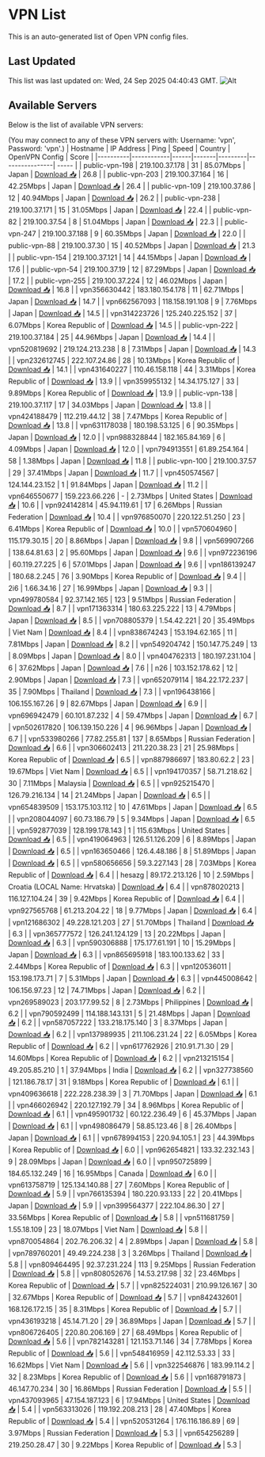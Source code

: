 # VPN List

This is an auto-generated list of Open VPN config files.

## Last Updated

This list was last updated on: Wed, 24 Sep 2025 04:40:43 GMT.
![Alt](https://repobeats.axiom.co/api/embed/186b98318ef1479477931607c1ad7d823f12451f.svg "Repobeats analytics image")

## Available Servers

Below is the list of available VPN servers:

(You may connect to any of these VPN servers with: Username: 'vpn', Password: 'vpn'.)
| Hostname | IP Address | Ping | Speed | Country | OpenVPN Config | Score |
|----------|------------|------|-------|---------|----------------| ----- |
| public-vpn-198 | 219.100.37.178 | 31 | 85.07Mbps | Japan | [Download 📥](./configs/server_0_JP.ovpn) | 26.8 |
| public-vpn-203 | 219.100.37.164 | 16 | 42.25Mbps | Japan | [Download 📥](./configs/server_1_JP.ovpn) | 26.4 |
| public-vpn-109 | 219.100.37.86 | 12 | 40.94Mbps | Japan | [Download 📥](./configs/server_2_JP.ovpn) | 26.2 |
| public-vpn-238 | 219.100.37.171 | 15 | 31.05Mbps | Japan | [Download 📥](./configs/server_3_JP.ovpn) | 22.4 |
| public-vpn-82 | 219.100.37.54 | 8 | 51.04Mbps | Japan | [Download 📥](./configs/server_4_JP.ovpn) | 22.3 |
| public-vpn-247 | 219.100.37.188 | 9 | 60.35Mbps | Japan | [Download 📥](./configs/server_5_JP.ovpn) | 22.0 |
| public-vpn-88 | 219.100.37.30 | 15 | 40.52Mbps | Japan | [Download 📥](./configs/server_6_JP.ovpn) | 21.3 |
| public-vpn-154 | 219.100.37.121 | 14 | 44.15Mbps | Japan | [Download 📥](./configs/server_7_JP.ovpn) | 17.6 |
| public-vpn-54 | 219.100.37.19 | 12 | 87.29Mbps | Japan | [Download 📥](./configs/server_8_JP.ovpn) | 17.2 |
| public-vpn-255 | 219.100.37.224 | 12 | 46.02Mbps | Japan | [Download 📥](./configs/server_9_JP.ovpn) | 16.8 |
| vpn356630442 | 183.180.154.178 | 11 | 62.71Mbps | Japan | [Download 📥](./configs/server_10_JP.ovpn) | 14.7 |
| vpn662567093 | 118.158.191.108 | 9 | 7.76Mbps | Japan | [Download 📥](./configs/server_11_JP.ovpn) | 14.5 |
| vpn314223726 | 125.240.225.152 | 37 | 6.07Mbps | Korea Republic of | [Download 📥](./configs/server_12_KR.ovpn) | 14.5 |
| public-vpn-222 | 219.100.37.184 | 25 | 44.96Mbps | Japan | [Download 📥](./configs/server_13_JP.ovpn) | 14.4 |
| vpn520819692 | 219.124.213.238 | 8 | 7.31Mbps | Japan | [Download 📥](./configs/server_14_JP.ovpn) | 14.3 |
| vpn232612745 | 222.107.24.86 | 28 | 10.13Mbps | Korea Republic of | [Download 📥](./configs/server_15_KR.ovpn) | 14.1 |
| vpn431640227 | 110.46.158.118 | 44 | 3.31Mbps | Korea Republic of | [Download 📥](./configs/server_16_KR.ovpn) | 13.9 |
| vpn359955132 | 14.34.175.127 | 33 | 9.89Mbps | Korea Republic of | [Download 📥](./configs/server_17_KR.ovpn) | 13.9 |
| public-vpn-138 | 219.100.37.117 | 17 | 34.03Mbps | Japan | [Download 📥](./configs/server_18_JP.ovpn) | 13.8 |
| vpn424188479 | 112.219.44.12 | 38 | 7.47Mbps | Korea Republic of | [Download 📥](./configs/server_19_KR.ovpn) | 13.8 |
| vpn631178038 | 180.198.53.125 | 6 | 90.35Mbps | Japan | [Download 📥](./configs/server_20_JP.ovpn) | 12.0 |
| vpn988328844 | 182.165.84.169 | 6 | 4.09Mbps | Japan | [Download 📥](./configs/server_21_JP.ovpn) | 12.0 |
| vpn794913551 | 61.89.254.164 | 58 | 1.38Mbps | Japan | [Download 📥](./configs/server_22_JP.ovpn) | 11.8 |
| public-vpn-100 | 219.100.37.57 | 29 | 37.41Mbps | Japan | [Download 📥](./configs/server_23_JP.ovpn) | 11.7 |
| vpn450574567 | 124.144.23.152 | 1 | 91.84Mbps | Japan | [Download 📥](./configs/server_24_JP.ovpn) | 11.2 |
| vpn646550677 | 159.223.66.226 | - | 2.73Mbps | United States | [Download 📥](./configs/server_25_US.ovpn) | 10.6 |
| vpn924142814 | 45.94.119.61 | 17 | 6.26Mbps | Russian Federation | [Download 📥](./configs/server_26_RU.ovpn) | 10.4 |
| vpn976850070 | 220.122.51.250 | 23 | 6.41Mbps | Korea Republic of | [Download 📥](./configs/server_27_KR.ovpn) | 10.0 |
| vpn570604960 | 115.179.30.15 | 20 | 8.86Mbps | Japan | [Download 📥](./configs/server_28_JP.ovpn) | 9.8 |
| vpn569907266 | 138.64.81.63 | 2 | 95.60Mbps | Japan | [Download 📥](./configs/server_29_JP.ovpn) | 9.6 |
| vpn972236196 | 60.119.27.225 | 6 | 57.01Mbps | Japan | [Download 📥](./configs/server_30_JP.ovpn) | 9.6 |
| vpn186139247 | 180.68.2.245 | 76 | 3.90Mbps | Korea Republic of | [Download 📥](./configs/server_31_KR.ovpn) | 9.4 |
| 2i6 | 1.66.34.16 | 27 | 16.99Mbps | Japan | [Download 📥](./configs/server_32_JP.ovpn) | 9.3 |
| vpn499780584 | 92.37.142.165 | 123 | 9.51Mbps | Russian Federation | [Download 📥](./configs/server_33_RU.ovpn) | 8.7 |
| vpn171363314 | 180.63.225.222 | 13 | 4.79Mbps | Japan | [Download 📥](./configs/server_34_JP.ovpn) | 8.5 |
| vpn708805379 | 1.54.42.221 | 20 | 35.49Mbps | Viet Nam | [Download 📥](./configs/server_35_VN.ovpn) | 8.4 |
| vpn838674243 | 153.194.62.165 | 11 | 7.81Mbps | Japan | [Download 📥](./configs/server_36_JP.ovpn) | 8.2 |
| vpn549204742 | 150.147.75.249 | 13 | 8.09Mbps | Japan | [Download 📥](./configs/server_37_JP.ovpn) | 8.0 |
| vpn404762313 | 180.197.231.104 | 6 | 37.62Mbps | Japan | [Download 📥](./configs/server_38_JP.ovpn) | 7.6 |
| n26 | 103.152.178.62 | 12 | 2.90Mbps | Japan | [Download 📥](./configs/server_39_JP.ovpn) | 7.3 |
| vpn652079114 | 184.22.172.237 | 35 | 7.90Mbps | Thailand | [Download 📥](./configs/server_40_TH.ovpn) | 7.3 |
| vpn196438166 | 106.155.167.26 | 9 | 82.67Mbps | Japan | [Download 📥](./configs/server_41_JP.ovpn) | 6.9 |
| vpn696942479 | 60.101.87.232 | 4 | 59.47Mbps | Japan | [Download 📥](./configs/server_42_JP.ovpn) | 6.7 |
| vpn502617820 | 106.139.150.226 | 4 | 96.96Mbps | Japan | [Download 📥](./configs/server_43_JP.ovpn) | 6.7 |
| vpn533980266 | 77.82.255.81 | 137 | 8.65Mbps | Russian Federation | [Download 📥](./configs/server_44_RU.ovpn) | 6.6 |
| vpn306602413 | 211.220.38.23 | 21 | 25.98Mbps | Korea Republic of | [Download 📥](./configs/server_45_KR.ovpn) | 6.5 |
| vpn887986697 | 183.80.62.2 | 23 | 19.67Mbps | Viet Nam | [Download 📥](./configs/server_46_VN.ovpn) | 6.5 |
| vpn194170357 | 58.71.218.62 | 30 | 7.11Mbps | Malaysia | [Download 📥](./configs/server_47_MY.ovpn) | 6.5 |
| vpn925215470 | 126.79.216.134 | 14 | 21.24Mbps | Japan | [Download 📥](./configs/server_48_JP.ovpn) | 6.5 |
| vpn654839509 | 153.175.103.112 | 10 | 47.61Mbps | Japan | [Download 📥](./configs/server_49_JP.ovpn) | 6.5 |
| vpn208044097 | 60.73.186.79 | 5 | 9.34Mbps | Japan | [Download 📥](./configs/server_50_JP.ovpn) | 6.5 |
| vpn592877039 | 128.199.178.143 | 1 | 115.63Mbps | United States | [Download 📥](./configs/server_51_US.ovpn) | 6.5 |
| vpn419064963 | 126.51.126.209 | 6 | 8.89Mbps | Japan | [Download 📥](./configs/server_52_JP.ovpn) | 6.5 |
| vpn163650466 | 126.4.48.186 | 8 | 51.89Mbps | Japan | [Download 📥](./configs/server_53_JP.ovpn) | 6.5 |
| vpn580656656 | 59.3.227.143 | 28 | 7.03Mbps | Korea Republic of | [Download 📥](./configs/server_54_KR.ovpn) | 6.4 |
| hesazg | 89.172.213.126 | 10 | 2.59Mbps | Croatia (LOCAL Name: Hrvatska) | [Download 📥](./configs/server_55_HR.ovpn) | 6.4 |
| vpn878020213 | 116.127.104.24 | 39 | 9.42Mbps | Korea Republic of | [Download 📥](./configs/server_56_KR.ovpn) | 6.4 |
| vpn927565768 | 61.213.204.22 | 18 | 9.77Mbps | Japan | [Download 📥](./configs/server_57_JP.ovpn) | 6.4 |
| vpn121686302 | 49.228.121.203 | 27 | 51.70Mbps | Thailand | [Download 📥](./configs/server_58_TH.ovpn) | 6.3 |
| vpn365777572 | 126.241.124.129 | 13 | 20.22Mbps | Japan | [Download 📥](./configs/server_59_JP.ovpn) | 6.3 |
| vpn590306888 | 175.177.61.191 | 10 | 15.29Mbps | Japan | [Download 📥](./configs/server_60_JP.ovpn) | 6.3 |
| vpn865695918 | 183.100.133.62 | 33 | 2.44Mbps | Korea Republic of | [Download 📥](./configs/server_61_KR.ovpn) | 6.3 |
| vpn120536011 | 153.198.173.71 | 7 | 5.31Mbps | Japan | [Download 📥](./configs/server_62_JP.ovpn) | 6.3 |
| vpn445008642 | 106.156.97.23 | 12 | 74.71Mbps | Japan | [Download 📥](./configs/server_63_JP.ovpn) | 6.2 |
| vpn269589023 | 203.177.99.52 | 8 | 2.73Mbps | Philippines | [Download 📥](./configs/server_64_PH.ovpn) | 6.2 |
| vpn790592499 | 114.188.143.131 | 5 | 21.48Mbps | Japan | [Download 📥](./configs/server_65_JP.ovpn) | 6.2 |
| vpn587057222 | 133.218.175.140 | 3 | 8.37Mbps | Japan | [Download 📥](./configs/server_66_JP.ovpn) | 6.2 |
| vpn137989935 | 211.106.231.24 | 22 | 6.05Mbps | Korea Republic of | [Download 📥](./configs/server_67_KR.ovpn) | 6.2 |
| vpn617762926 | 210.91.71.30 | 29 | 14.60Mbps | Korea Republic of | [Download 📥](./configs/server_68_KR.ovpn) | 6.2 |
| vpn213215154 | 49.205.85.210 | 1 | 37.94Mbps | India | [Download 📥](./configs/server_69_IN.ovpn) | 6.2 |
| vpn327738560 | 121.186.78.17 | 31 | 9.18Mbps | Korea Republic of | [Download 📥](./configs/server_70_KR.ovpn) | 6.1 |
| vpn409636618 | 222.228.238.39 | 3 | 71.70Mbps | Japan | [Download 📥](./configs/server_71_JP.ovpn) | 6.1 |
| vpn466026942 | 220.127.192.79 | 34 | 8.96Mbps | Korea Republic of | [Download 📥](./configs/server_72_KR.ovpn) | 6.1 |
| vpn495901732 | 60.122.236.49 | 6 | 45.37Mbps | Japan | [Download 📥](./configs/server_73_JP.ovpn) | 6.1 |
| vpn498086479 | 58.85.123.46 | 8 | 26.40Mbps | Japan | [Download 📥](./configs/server_74_JP.ovpn) | 6.1 |
| vpn678994153 | 220.94.105.1 | 23 | 44.39Mbps | Korea Republic of | [Download 📥](./configs/server_75_KR.ovpn) | 6.0 |
| vpn962654821 | 133.32.232.143 | 9 | 28.09Mbps | Japan | [Download 📥](./configs/server_76_JP.ovpn) | 6.0 |
| vpn950725899 | 184.65.132.249 | 16 | 16.95Mbps | Canada | [Download 📥](./configs/server_77_CA.ovpn) | 6.0 |
| vpn613758719 | 125.134.140.88 | 27 | 7.60Mbps | Korea Republic of | [Download 📥](./configs/server_78_KR.ovpn) | 5.9 |
| vpn766135394 | 180.220.93.133 | 22 | 20.41Mbps | Japan | [Download 📥](./configs/server_79_JP.ovpn) | 5.9 |
| vpn399564377 | 222.104.86.30 | 27 | 33.56Mbps | Korea Republic of | [Download 📥](./configs/server_80_KR.ovpn) | 5.8 |
| vpn511681759 | 1.55.18.109 | 23 | 18.07Mbps | Viet Nam | [Download 📥](./configs/server_81_VN.ovpn) | 5.8 |
| vpn870054864 | 202.76.206.32 | 4 | 2.89Mbps | Japan | [Download 📥](./configs/server_82_JP.ovpn) | 5.8 |
| vpn789760201 | 49.49.224.238 | 3 | 3.26Mbps | Thailand | [Download 📥](./configs/server_83_TH.ovpn) | 5.8 |
| vpn809464495 | 92.37.231.224 | 113 | 9.25Mbps | Russian Federation | [Download 📥](./configs/server_84_RU.ovpn) | 5.8 |
| vpn808052676 | 14.53.217.98 | 32 | 23.46Mbps | Korea Republic of | [Download 📥](./configs/server_85_KR.ovpn) | 5.7 |
| vpn825224031 | 210.99.126.167 | 30 | 32.67Mbps | Korea Republic of | [Download 📥](./configs/server_86_KR.ovpn) | 5.7 |
| vpn842432601 | 168.126.172.15 | 35 | 8.31Mbps | Korea Republic of | [Download 📥](./configs/server_87_KR.ovpn) | 5.7 |
| vpn436193218 | 45.14.71.20 | 29 | 36.89Mbps | Japan | [Download 📥](./configs/server_88_JP.ovpn) | 5.7 |
| vpn806726405 | 220.80.206.169 | 27 | 68.49Mbps | Korea Republic of | [Download 📥](./configs/server_89_KR.ovpn) | 5.6 |
| vpn782143281 | 121.153.71.146 | 34 | 7.78Mbps | Korea Republic of | [Download 📥](./configs/server_90_KR.ovpn) | 5.6 |
| vpn548416959 | 42.112.53.33 | 33 | 16.62Mbps | Viet Nam | [Download 📥](./configs/server_91_VN.ovpn) | 5.6 |
| vpn322546876 | 183.99.114.2 | 32 | 8.23Mbps | Korea Republic of | [Download 📥](./configs/server_92_KR.ovpn) | 5.6 |
| vpn168791873 | 46.147.70.234 | 30 | 16.86Mbps | Russian Federation | [Download 📥](./configs/server_93_RU.ovpn) | 5.5 |
| vpn437093965 | 47.154.187.123 | 6 | 17.94Mbps | United States | [Download 📥](./configs/server_94_US.ovpn) | 5.4 |
| vpn563313026 | 119.192.208.213 | 28 | 47.40Mbps | Korea Republic of | [Download 📥](./configs/server_95_KR.ovpn) | 5.4 |
| vpn520531264 | 176.116.186.89 | 69 | 3.97Mbps | Russian Federation | [Download 📥](./configs/server_96_RU.ovpn) | 5.3 |
| vpn654256289 | 219.250.28.47 | 30 | 9.22Mbps | Korea Republic of | [Download 📥](./configs/server_97_KR.ovpn) | 5.3 |
